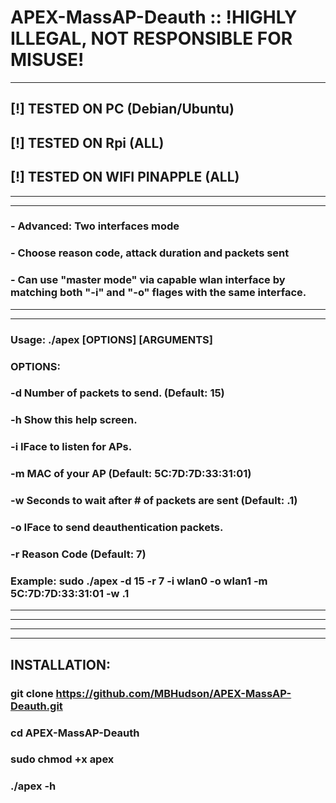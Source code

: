 # APEX-MassAP-Deauth :: !HIGHLY ILLEGAL, NOT RESPONSIBLE FOR MISUSE!
---
## [!] TESTED ON PC (Debian/Ubuntu)
## [!] TESTED ON Rpi (ALL)
## [!] TESTED ON WIFI PINAPPLE (ALL)
---
---
### - Advanced: Two interfaces mode
### - Choose reason code, attack duration and packets sent
### - Can use "master mode" via capable wlan interface by matching both "-i" and "-o" flages with the same interface.
---
---
### Usage: ./apex [OPTIONS] [ARGUMENTS]
### OPTIONS:
### -d	Number of packets to send. (Default: 15)
### -h	Show this help screen.
### -i	IFace to listen for APs.
### -m	MAC of your AP (Default: 5C:7D:7D:33:31:01)
### -w	Seconds to wait after # of packets are sent (Default: .1)
### -o	IFace to send deauthentication packets.
### -r	Reason Code (Default: 7)
### Example: sudo ./apex -d 15 -r 7 -i wlan0 -o wlan1 -m 5C:7D:7D:33:31:01 -w .1
---
---
---
---
## INSTALLATION:
### git clone https://github.com/MBHudson/APEX-MassAP-Deauth.git
### cd APEX-MassAP-Deauth
### sudo chmod +x apex
### ./apex -h
